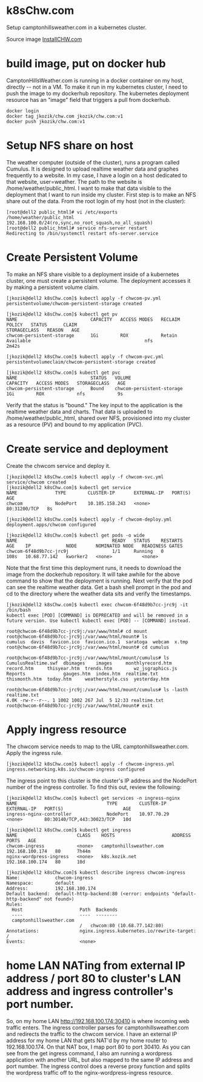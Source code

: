# k8sChw.com
Setup camptonhillsweather.com in a kubernetes cluster.  

Source image [InstallCHW.com](https://github.com/jkozik/InstallCHW.com)

# build image, put on docker hub
CamptonHillsWeather.com is running in a docker container on my host, directly -- not in a VM.  To make it run in my kubernetes cluster, I need to push the image to my dockerhub repository.  The kubernetes deployment resource has an "image" field that triggers a pull from dockerhub.
```
docker login
docker tag jkozik/chw.com jkozik/chw.com:v1
docker push jkozik/chw.com:v1
```

# Setup NFS share on host
The weather computer (outside of the cluster), runs a program called Cumulus.  It is designed to upload realtime weather data and graphes frequently to a website.  In my case, I have a login on a host dedicated to that website, user=weather. The path to the website is /home/weather/public_html. I want to make that data visible to the deployment that I want to run inside my cluster.  First step is to make an NFS share out of the data.  From the root login of my host (not in the cluster):
```
[root@dell2 public_html]# vi /etc/exports
/home/weather/public_html    192.168.100.0/24(ro,sync,no_root_squash,no_all_squash)
[root@dell2 public_html]# service nfs-server restart
Redirecting to /bin/systemctl restart nfs-server.service
```
# Create Persistent Volume
To make an NFS share visible to a deployment inside of a kubernetes cluster, one must create a persistent volume. The deployment accesses it by making a persistent volume claim. 
```
[jkozik@dell2 k8sChw.com]$ kubectl apply -f chwcom-pv.yml
persistentvolume/chwcom-persistent-storage created

[jkozik@dell2 k8sChw.com]$ kubectl get pv
NAME                           CAPACITY   ACCESS MODES   RECLAIM POLICY   STATUS      CLAIM                                  STORAGECLASS   REASON   AGE
chwcom-persistent-storage      1Gi        ROX            Retain           Available                                          nfs                     2m42s

[jkozik@dell2 k8sChw.com]$ kubectl apply -f chwcom-pvc.yml
persistentvolumeclaim/chwcom-persistent-storage created

[jkozik@dell2 k8sChw.com]$ kubectl get pvc
NAME                           STATUS   VOLUME                         CAPACITY   ACCESS MODES   STORAGECLASS   AGE
chwcom-persistent-storage      Bound    chwcom-persistent-storage      1Gi        ROX            nfs            9s
```
Verify that the status is "bound." The key input to the application is the realtime weather data and charts.  That data is uploaded to /home/weather/public_html, shared over NFS, provisioned into my cluster as a resource (PV) and bound to my application (PVC).

# Create service and deployment
Create the chwcom service and deploy it.
```
[jkozik@dell2 k8sChw.com]$ kubectl apply -f chwcom-svc.yml
service/chwcom created
[jkozik@dell2 k8sChw.com]$ kubectl get service
NAME              TYPE        CLUSTER-IP       EXTERNAL-IP   PORT(S)        AGE
chwcom            NodePort    10.105.158.243   <none>        80:31200/TCP   8s

[jkozik@dell2 k8sChw.com]$ kubectl apply -f chwcom-deploy.yml
deployment.apps/chwcom configured

[jkozik@dell2 k8sChw.com]$ kubectl get pods -o wide 
NAME                                   READY   STATUS    RESTARTS   AGE    IP             NODE       NOMINATED NODE   READINESS GATES
chwcom-6f48d9b7cc-jrc9j                1/1     Running   0          108s   10.68.77.142   kworker2   <none>           <none>
```
Note that the first time this deployment runs, it needs to download the image from the dockerhub repository.  It will take awhile for the above command to show that the deployment is running.
Next verify that the pod can see the realtime weather data.  Get a bash shell prompt in the pod and cd to the directory where the weather data sits and verify the timestamps.
```
[jkozik@dell2 k8sChw.com]$ kubectl exec chwcom-6f48d9b7cc-jrc9j -it /bin/bash
kubectl exec [POD] [COMMAND] is DEPRECATED and will be removed in a future version. Use kubectl kubectl exec [POD] -- [COMMAND] instead.

root@chwcom-6f48d9b7cc-jrc9j:/var/www/html# cd mount
root@chwcom-6f48d9b7cc-jrc9j:/var/www/html/mount# ls
cumulus  davis  favicon.ico  favicon.ico.1  saratoga  webcam  x.tmp
root@chwcom-6f48d9b7cc-jrc9j:/var/www/html/mount# cd cumulus

root@chwcom-6f48d9b7cc-jrc9j:/var/www/html/mount/cumulus# ls
CumulusRealtime.swf  dbimages    images     monthlyrecord.htm  record.htm     thisyear.htm  trends.htm        wz_jsgraphics.js
Reports              gauges.htm  index.htm  realtime.txt       thismonth.htm  today.htm     weatherstyle.css  yesterday.htm

root@chwcom-6f48d9b7cc-jrc9j:/var/www/html/mount/cumulus# ls -lasth realtime.txt
4.0K -rw-r--r--. 1 1002 1002 267 Jul  5 12:33 realtime.txt
root@chwcom-6f48d9b7cc-jrc9j:/var/www/html/mount# exit
```

# Apply ingress resource
The chwcom service needs to map to the URL camptonhillsweather.com.  Apply the ingress rule.  
```
[jkozik@dell2 k8sChw.com]$ kubectl apply -f chwcom-ingress.yml
ingress.networking.k8s.io/chwcom-ingress configured
```
The ingress point to this cluster is the cluster's IP address and the NodePort number of the ingress controller.  To find this out, review the following:
```
[jkozik@dell2 k8sChw.com]$ kubectl get services -n ingress-nginx
NAME                                 TYPE        CLUSTER-IP      EXTERNAL-IP   PORT(S)                      AGE
ingress-nginx-controller             NodePort    10.97.70.29     <none>        80:30140/TCP,443:30023/TCP   10d

[jkozik@dell2 k8sChw.com]$ kubectl get ingress
NAME                      CLASS    HOSTS                     ADDRESS           PORTS   AGE
chwcom-ingress            <none>   camptonhillsweather.com   192.168.100.174   80      7h44m
nginx-wordpress-ingress   <none>   k8s.kozik.net             192.168.100.174   80      10d

[jkozik@dell2 k8sChw.com]$ kubectl describe ingress chwcom-ingress
Name:             chwcom-ingress
Namespace:        default
Address:          192.168.100.174
Default backend:  default-http-backend:80 (<error: endpoints "default-http-backend" not found>)
Rules:
  Host                     Path  Backends
  ----                     ----  --------
  camptonhillsweather.com
                           /   chwcom:80 (10.68.77.142:80)
Annotations:               nginx.ingress.kubernetes.io/rewrite-target: /
Events:                    <none>

```
# home LAN NATing from external IP address / port 80 to cluster's LAN address and ingress controller's port number.
So, on my home LAN http://192.168.100.174:30410 is where incoming web traffic enters.  The ingress controller parses for camptonhillsweather.com and redirects the traffic to the chwcom service. I have an external IP address for my home LAN that gets NAT'd by my home router to 192.168.100.174.  On that NAT box, I map port 80 to port 30410. As you can see from the get ingress command, I also am running a wordpress application with another URL, but also mapped to the same IP address and port number.  The ingress control does a reverse proxy function and splits the wordpress traffic off to the nginx-wordpress-ingress resource. 
